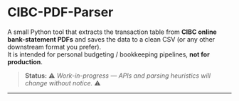 # CIBC-PDF-Parser

A small Python tool that extracts the transaction table from **CIBC online bank-statement PDFs** and saves the data to a clean CSV (or any other downstream format you prefer).  
It is intended for personal budgeting / bookkeeping pipelines, **not for production**.

> **Status:** ⚠ *Work-in-progress — APIs and parsing heuristics will change without notice.* ⚠

---
